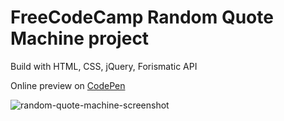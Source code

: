 # FreeCodeCamp Random Quote Machine project
Build with HTML, CSS, jQuery, Forismatic API

Online preview on [CodePen](https://codepen.io/Necelentano/full/wdjvVj/) 

![random-quote-machine-screenshot](https://user-images.githubusercontent.com/20335885/46573620-a9788b80-c9a0-11e8-976a-fab4c1d5fb0b.png)
